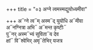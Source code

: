 +++
title = "०३ अग्ने त्वमस्मद्युयोध्यमीवा"

+++
अ᳓ग्ने त्व᳓म् अस्म᳓द् युयोधि अ᳓मीवा  
अ᳓नग्नित्रा अभि᳓ अ᳓मन्त कृष्टीः᳓  
पु᳓नर् अस्म᳓भ्यं सुविता᳓य देव  
क्षां᳓ वि᳓श्वेभिर् अमृ᳓तेभिर् यजत्र